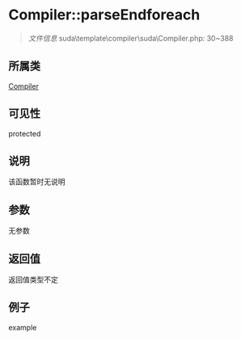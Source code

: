 # Compiler::parseEndforeach

> *文件信息* suda\template\compiler\suda\Compiler.php: 30~388
## 所属类 

[Compiler](../Compiler.md)

## 可见性

  protected  
## 说明

该函数暂时无说明

## 参数

无参数

## 返回值
返回值类型不定

## 例子

example
